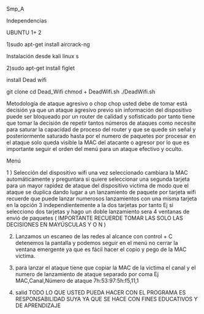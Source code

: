                                                 
                                                                             
 Smp_A 

Independencias 

UBUNTU 1+ 2

1)sudo apt-get install aircrack-ng

Instalación desde kali linux s

2)sudo apt-get install figlet 

install  Dead wifi

git clone 
cd Dead_Wifi
chmod + DeadWifi.sh
./DeadWifi.sh

Metodología de ataque agresivo o chop chop usted debe de tomar está decisión ya que un ataque agresivo previo sin información del dispositivo puede ser bloqueado por un router de calidad y sofisticado por tanto tiene que tomar la decisión de repetir tantos números de ataques como necesite para saturar la capacidad de proceso del router y que se quede sin señal y posteriormente saturado hasta por el numero de paquetes por procesar en el ataque solo queda visible la MAC del atacante o agresor por lo que es importante seguir el orden del menú  para un ataque efectivo y oculto.

Menú

1 ) Selección del dispositivo wifi una vez seleccionado cambiara la MAC automáticamente y preguntara si quiere seleccionar una segunda tarjeta para un mayor rapidez de ataque del dispositivo victima de modo que el ataque se duplica dando lugar a un lanzamiento de paquete por tarjeta wifi 
recuerde que puede lanzar numerosos lanzamientos con una misma tarjeta en la opción 3 independientemente a la dos tarjetas por tanto Ej si selecciono dos tarjetas y hago un doble lanzamiento sera 4 ventanas de envió de paquetes  ( IMPORTANTE RECUERDE TOMAR LAS SOLO LAS DECISIONES EN MAYÚSCULAS Y O N )

2) Lanzamos un escaneo de las redes al alcance con control + C detenemos la pantalla y podemos seguir en el menú no cerrar la ventana emergente ya que es fácil hacer el copio y pego de la MAC victima.

3) para lanzar el ataque tiene que copiar la MAC de la victima el canal y el numero de lanzamiento de ataque separado por coma Ej MAC,Canal,Número de ataque    7h:53:97:5h:f5,11,1

4) salid 
TODO LO QUE USTED PUEDA HACER CON EL PROGRAMA ES RESPONSABILIDAD SUYA YA QUE SE HACE CON FINES EDUCATIVOS Y DE APRENDIZAJE 
